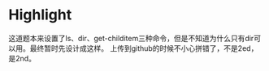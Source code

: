 # Highlight
这道题本来设置了ls、dir、get-childitem三种命令，但是不知道为什么只有dir可以用。最终暂时先设计成这样。
上传到github的时候不小心拼错了，不是2ed，是2nd。
